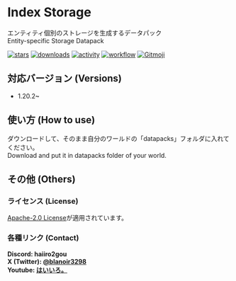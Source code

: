 # Index Storage

エンティティ個別のストレージを生成するデータパック  
Entity-specific Storage Datapack

[![stars](https://img.shields.io/github/stars/haiiro2gou/IndexStorage?logo=github)](https://github.com/haiiro2gou/IndexStorage/stargazers)
[![downloads](https://img.shields.io/github/downloads/haiiro2gou/IndexStorage/total?logo=github)](https://github.com/haiiro2gou/IndexStorage/releases/latest)
[![activity](https://img.shields.io/github/commit-activity/m/haiiro2gou/IndexStorage?label=commit&logo=github)](https://github.com/haiiro2gou/IndexStorage/commits/master)
[![workflow](https://img.shields.io/github/actions/workflow/status/haiiro2gou/IndexStorage/datapack-linter.yml?branch=master&label=linter)](https://github.com/haiiro2gou/IndexStorage/actions?query=workflow%3Alint-datapack)
[![Gitmoji](https://img.shields.io/badge/gitmoji-%20😜%20😍-FFDD67.svg)](https://gitmoji.carloscuesta.me/)

## 対応バージョン (Versions)

- 1.20.2~

## 使い方 (How to use)

ダウンロードして、そのまま自分のワールドの「datapacks」フォルダに入れてください。  
Download and put it in datapacks folder of your world.

## その他 (Others)

### ライセンス (License)

[Apache-2.0 License](LICENSE)が適用されています。

### 各種リンク (Contact)

**Discord: haiiro2gou**  
**X (Twitter): [@blanoir3298](https://x.com/blanoir3298)**  
**Youtube: [はいいろ。](https://www.youtube.com/channel/UC4HoswwsCjgVmZlmhZ0Dpbg)**
